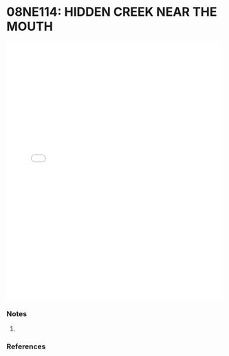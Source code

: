 # 08NE114: HIDDEN CREEK NEAR THE MOUTH

<iframe src="/_static/stations/08NE114_fdc.html" width="100%" height="600" frameborder="0"></iframe>

### Notes
1. 

### References

